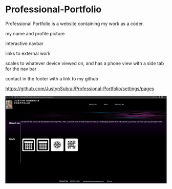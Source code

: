 # Professional-Portfolio
Professional Portfolio is a website containing my work as a coder.

my name and profile picture

interactive navbar

links to external work

scales to whatever device viewed on, and has a phone view with a side tab for the nav bar

contact in the footer with a link to my github

https://github.com/JustynSubrai/Professional-Portfolio/settings/pages

<img src="assets\pictures\Screenshot 2022-01-18 214832.png">